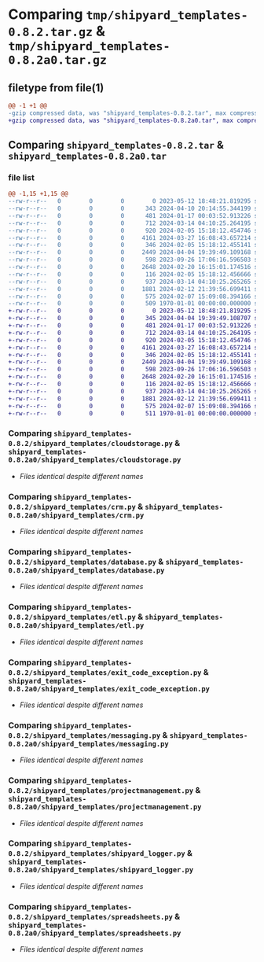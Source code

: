 # Comparing `tmp/shipyard_templates-0.8.2.tar.gz` & `tmp/shipyard_templates-0.8.2a0.tar.gz`

## filetype from file(1)

```diff
@@ -1 +1 @@
-gzip compressed data, was "shipyard_templates-0.8.2.tar", max compression
+gzip compressed data, was "shipyard_templates-0.8.2a0.tar", max compression
```

## Comparing `shipyard_templates-0.8.2.tar` & `shipyard_templates-0.8.2a0.tar`

### file list

```diff
@@ -1,15 +1,15 @@
--rw-r--r--   0        0        0        0 2023-05-12 18:48:21.819295 shipyard_templates-0.8.2/README.md
--rw-r--r--   0        0        0      343 2024-04-10 20:14:55.344199 shipyard_templates-0.8.2/pyproject.toml
--rw-r--r--   0        0        0      481 2024-01-17 00:03:52.913226 shipyard_templates-0.8.2/shipyard_templates/__init__.py
--rw-r--r--   0        0        0      712 2024-03-14 04:10:25.264195 shipyard_templates-0.8.2/shipyard_templates/cloudstorage.py
--rw-r--r--   0        0        0      920 2024-02-05 15:18:12.454746 shipyard_templates-0.8.2/shipyard_templates/crm.py
--rw-r--r--   0        0        0     4161 2024-03-27 16:08:43.657214 shipyard_templates-0.8.2/shipyard_templates/database.py
--rw-r--r--   0        0        0      346 2024-02-05 15:18:12.455141 shipyard_templates-0.8.2/shipyard_templates/datavisualization.py
--rw-r--r--   0        0        0     2449 2024-04-04 19:39:49.109168 shipyard_templates-0.8.2/shipyard_templates/etl.py
--rw-r--r--   0        0        0      598 2023-09-26 17:06:16.596503 shipyard_templates-0.8.2/shipyard_templates/exit_code_exception.py
--rw-r--r--   0        0        0     2648 2024-02-20 16:15:01.174516 shipyard_templates-0.8.2/shipyard_templates/messaging.py
--rw-r--r--   0        0        0      116 2024-02-05 15:18:12.456666 shipyard_templates-0.8.2/shipyard_templates/notebooks.py
--rw-r--r--   0        0        0      937 2024-03-14 04:10:25.265265 shipyard_templates-0.8.2/shipyard_templates/projectmanagement.py
--rw-r--r--   0        0        0     1881 2024-02-12 21:39:56.699411 shipyard_templates-0.8.2/shipyard_templates/shipyard_logger.py
--rw-r--r--   0        0        0      575 2024-02-07 15:09:08.394166 shipyard_templates-0.8.2/shipyard_templates/spreadsheets.py
--rw-r--r--   0        0        0      509 1970-01-01 00:00:00.000000 shipyard_templates-0.8.2/PKG-INFO
+-rw-r--r--   0        0        0        0 2023-05-12 18:48:21.819295 shipyard_templates-0.8.2a0/README.md
+-rw-r--r--   0        0        0      345 2024-04-04 19:39:49.108707 shipyard_templates-0.8.2a0/pyproject.toml
+-rw-r--r--   0        0        0      481 2024-01-17 00:03:52.913226 shipyard_templates-0.8.2a0/shipyard_templates/__init__.py
+-rw-r--r--   0        0        0      712 2024-03-14 04:10:25.264195 shipyard_templates-0.8.2a0/shipyard_templates/cloudstorage.py
+-rw-r--r--   0        0        0      920 2024-02-05 15:18:12.454746 shipyard_templates-0.8.2a0/shipyard_templates/crm.py
+-rw-r--r--   0        0        0     4161 2024-03-27 16:08:43.657214 shipyard_templates-0.8.2a0/shipyard_templates/database.py
+-rw-r--r--   0        0        0      346 2024-02-05 15:18:12.455141 shipyard_templates-0.8.2a0/shipyard_templates/datavisualization.py
+-rw-r--r--   0        0        0     2449 2024-04-04 19:39:49.109168 shipyard_templates-0.8.2a0/shipyard_templates/etl.py
+-rw-r--r--   0        0        0      598 2023-09-26 17:06:16.596503 shipyard_templates-0.8.2a0/shipyard_templates/exit_code_exception.py
+-rw-r--r--   0        0        0     2648 2024-02-20 16:15:01.174516 shipyard_templates-0.8.2a0/shipyard_templates/messaging.py
+-rw-r--r--   0        0        0      116 2024-02-05 15:18:12.456666 shipyard_templates-0.8.2a0/shipyard_templates/notebooks.py
+-rw-r--r--   0        0        0      937 2024-03-14 04:10:25.265265 shipyard_templates-0.8.2a0/shipyard_templates/projectmanagement.py
+-rw-r--r--   0        0        0     1881 2024-02-12 21:39:56.699411 shipyard_templates-0.8.2a0/shipyard_templates/shipyard_logger.py
+-rw-r--r--   0        0        0      575 2024-02-07 15:09:08.394166 shipyard_templates-0.8.2a0/shipyard_templates/spreadsheets.py
+-rw-r--r--   0        0        0      511 1970-01-01 00:00:00.000000 shipyard_templates-0.8.2a0/PKG-INFO
```

### Comparing `shipyard_templates-0.8.2/shipyard_templates/cloudstorage.py` & `shipyard_templates-0.8.2a0/shipyard_templates/cloudstorage.py`

 * *Files identical despite different names*

### Comparing `shipyard_templates-0.8.2/shipyard_templates/crm.py` & `shipyard_templates-0.8.2a0/shipyard_templates/crm.py`

 * *Files identical despite different names*

### Comparing `shipyard_templates-0.8.2/shipyard_templates/database.py` & `shipyard_templates-0.8.2a0/shipyard_templates/database.py`

 * *Files identical despite different names*

### Comparing `shipyard_templates-0.8.2/shipyard_templates/etl.py` & `shipyard_templates-0.8.2a0/shipyard_templates/etl.py`

 * *Files identical despite different names*

### Comparing `shipyard_templates-0.8.2/shipyard_templates/exit_code_exception.py` & `shipyard_templates-0.8.2a0/shipyard_templates/exit_code_exception.py`

 * *Files identical despite different names*

### Comparing `shipyard_templates-0.8.2/shipyard_templates/messaging.py` & `shipyard_templates-0.8.2a0/shipyard_templates/messaging.py`

 * *Files identical despite different names*

### Comparing `shipyard_templates-0.8.2/shipyard_templates/projectmanagement.py` & `shipyard_templates-0.8.2a0/shipyard_templates/projectmanagement.py`

 * *Files identical despite different names*

### Comparing `shipyard_templates-0.8.2/shipyard_templates/shipyard_logger.py` & `shipyard_templates-0.8.2a0/shipyard_templates/shipyard_logger.py`

 * *Files identical despite different names*

### Comparing `shipyard_templates-0.8.2/shipyard_templates/spreadsheets.py` & `shipyard_templates-0.8.2a0/shipyard_templates/spreadsheets.py`

 * *Files identical despite different names*

